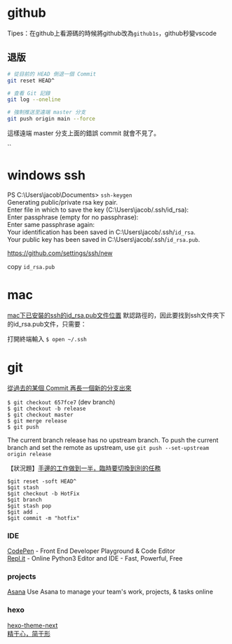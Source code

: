 # github

Tipes：在github上看源碼的時候將github改為`github1s`，github秒變vscode

## 退版

```bash
# 從目前的 HEAD 倒退一個 Commit
git reset HEAD^

# 查看 Git 記錄
git log --oneline

# 強制推送至遠端 master 分支
git push origin main --force
```
這樣遠端 master 分支上面的錯誤 commit 就會不見了。


``

# windows ssh

PS C:\Users\jacob\Documents> `ssh-keygen`  
Generating public/private rsa key pair.  
Enter file in which to save the key (C:\Users\jacob/.ssh/id_rsa):  
Enter passphrase (empty for no passphrase):  
Enter same passphrase again:  
Your identification has been saved in C:\Users\jacob/.ssh/`id_rsa`.  
Your public key has been saved in C:\Users\jacob/.ssh/`id_rsa.pub`.  


https://github.com/settings/ssh/new

copy `id_rsa.pub`

# mac

[mac下已安裝的ssh的id_rsa.pub文件位置](https://blog.csdn.net/Cloudox_/article/details/50284131)
默認路徑的，因此要找到ssh文件夾下的id_rsa.pub文件，只需要：

打開終端輸入 `$ open ~/.ssh`

# git 

[從過去的某個 Commit 再長一個新的分支出來](https://gitbook.tw/chapters/branch/branch-from-old-commit.html)

`$ git checkout 657fce7`  (dev branch)  
`$ git checkout -b release`    
`$ git checkout master`  
`$ git merge release`  
`$ git push`  

The current branch release has no upstream branch.
To push the current branch and set the remote as upstream, use
`git push --set-upstream origin release`  

【狀況題】[手邊的工作做到一半，臨時要切換到別的任務](https://gitbook.tw/chapters/faq/stash.html)


 `$git reset -soft HEAD^`  
 `$git stash`  
 `$git checkout -b HotFix`  
 `$git branch`  
 `$git stash pop`  
 `$git add .`  
 `$git commit -m "hotfix"`  


### IDE
[CodePen](https://codepen.io/) - Front End Developer Playground & Code Editor  
[Repl.it](https://repl.it/languages/python3) - Online Python3 Editor and IDE - Fast, Powerful, Free  

### projects
[Asana](https://app.asana.com/) Use Asana to manage your team's work, projects, & tasks online

### hexo 

[hexo-theme-next](https://theme-next.org)  
[精于心，简于形](https://theme-next.iissnan.com/)  

